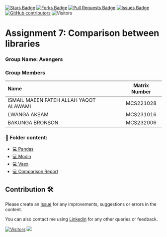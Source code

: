 
<a href="https://github.com/drshahizan/HPDP/stargazers"><img src="https://img.shields.io/github/stars/drshahizan/HPDP" alt="Stars Badge"/></a>
<a href="https://github.com/drshahizan/HPDP/network/members"><img src="https://img.shields.io/github/forks/drshahizan/HPDP" alt="Forks Badge"/></a>
<a href="https://github.com/drshahizan/HPDP/pulls"><img src="https://img.shields.io/github/issues-pr/drshahizan/HPDP" alt="Pull Requests Badge"/></a>
<a href="https://github.com/drshahizan/HPDP"><img src="https://img.shields.io/github/issues/drshahizan/HPDP" alt="Issues Badge"/></a>
<a href="https://github.com/drshahizan/HPDP/graphs/contributors"><img alt="GitHub contributors" src="https://img.shields.io/github/contributors/drshahizan/HPDP?color=2b9348"></a>
![Visitors](https://api.visitorbadge.io/api/visitors?path=https%3A%2F%2Fgithub.com%2Fdrshahizan%2FHPDP&labelColor=%23d9e3f0&countColor=%23697689&style=flat)

# Assignment 7: Comparison between libraries

### Group Name: Avengers
### Group Members

| Name                                     | Matrix Number |
| :---------------------------------------- | :-------------: |
| ISMAIL MAEEN FATEH ALLAH YAQOT ALAWAMI   |  MCS221028    |   
|LWANGA AKSAM              |  MCS231016    |
|BAKUNGA BRONSON             |   MCS232006   |  

### 📂 Folder content:
* [💻 Pandas](https://github.com/drshahizan/Python-big-data/tree/main/assignment/ass7/bdm/Avengers/Pandas.ipynb)
* [💻 Modin](https://github.com/drshahizan/Python-big-data/tree/main/assignment/ass7/bdm/Avengers/Modin.ipynb)
* [💻 Vaex](https://github.com/drshahizan/Python-big-data/tree/main/assignment/ass7/bdm/Avengers/Vaex.ipynb)
* [💻 Comparison Report](https://github.com/drshahizan/Python-big-data/tree/main/assignment/ass7/bdm/Avengers/comparison.md)

## Contribution 🛠️
Please create an [Issue](https://github.com/drshahizan/BDM/issues) for any improvements, suggestions or errors in the content.

You can also contact me using [Linkedin](https://www.linkedin.com/in/drshahizan/) for any other queries or feedback.

[![Visitors](https://api.visitorbadge.io/api/visitors?path=https%3A%2F%2Fgithub.com%2Fdrshahizan&labelColor=%23697689&countColor=%23555555&style=plastic)](https://visitorbadge.io/status?path=https%3A%2F%2Fgithub.com%2Fdrshahizan)
![](https://hit.yhype.me/github/profile?user_id=81284918)
